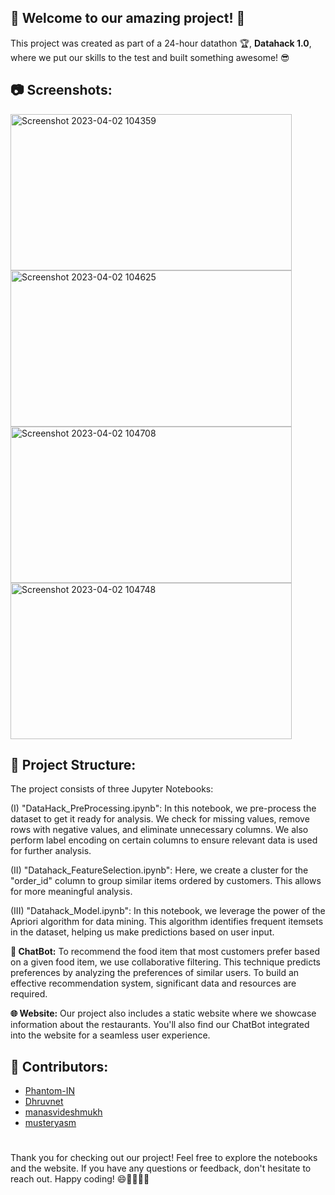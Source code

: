 ## 🎉 Welcome to our amazing project! 🎉

This project was created as part of a 24-hour datathon 🏆, **Datahack 1.0**, where we put our skills to the test and built something awesome! 😎

## 📷 Screenshots:
<img width="450" height="250" alt="Screenshot 2023-04-02 104359" src="https://github.com/Phantom-IN/Datahack_1.0/assets/126171723/3535eaca-070f-4baf-9765-39161362a1ac">
<img width="450" height="250" alt="Screenshot 2023-04-02 104625" src="https://github.com/Phantom-IN/Datahack_1.0/assets/126171723/285e962c-0110-4b82-a8c8-c7e5fb1f93de">
<img width="450" height="250" alt="Screenshot 2023-04-02 104708" src="https://github.com/Phantom-IN/Datahack_1.0/assets/126171723/e23413f5-9ce3-493e-b934-8e99ed36ce4f">
<img width="450" height="250" alt="Screenshot 2023-04-02 104748" src="https://github.com/Phantom-IN/Datahack_1.0/assets/126171723/2a9adacd-57f8-4212-a95c-4fa6b7e48f0b">

## 📂 Project Structure:
The project consists of three Jupyter Notebooks:

(I) "DataHack_PreProcessing.ipynb":
In this notebook, we pre-process the dataset to get it ready for analysis. We check for missing values, remove rows with negative values, and eliminate unnecessary columns. We also perform label encoding on certain columns to ensure relevant data is used for further analysis.

(II) "Datahack_FeatureSelection.ipynb":
Here, we create a cluster for the "order_id" column to group similar items ordered by customers. This allows for more meaningful analysis.

(III) "Datahack_Model.ipynb":
In this notebook, we leverage the power of the Apriori algorithm for data mining. This algorithm identifies frequent itemsets in the dataset, helping us make predictions based on user input.

**🤖 ChatBot:**
To recommend the food item that most customers prefer based on a given food item, we use collaborative filtering. This technique predicts preferences by analyzing the preferences of similar users. To build an effective recommendation system, significant data and resources are required.

**🌐 Website:**
Our project also includes a static website where we showcase information about the restaurants. You'll also find our ChatBot integrated into the website for a seamless user experience.

## 👥 Contributors:
- [Phantom-IN](https://github.com/Phantom-IN)
- [Dhruvnet](https://github.com/Dhruvnet)
- [manasvideshmukh](https://github.com/manasvideshmukh)
- [musteryasm](https://github.com/musteryasm)

#
Thank you for checking out our project! Feel free to explore the notebooks and the website. If you have any questions or feedback, don't hesitate to reach out. Happy coding! 😄👨‍💻👩‍💻
